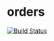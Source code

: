 # orders
[![Build Status](https://https://github.com/nyu-devops22-orders/orders/blob/main/.github/workflows/workflow.yml/badge.svg)](https://https://github.com/nyu-devops22-orders/orders/actions)
